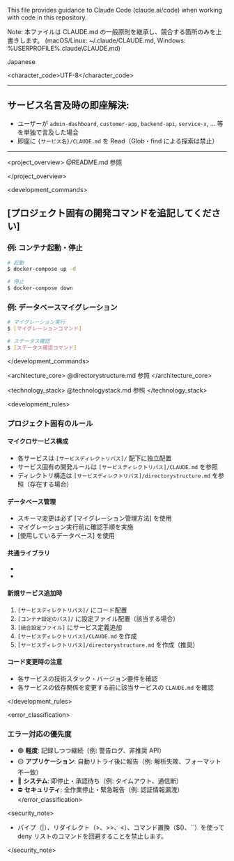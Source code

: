 This file provides guidance to Claude Code (claude.ai/code) when working with code in this repository.

Note: 本ファイルは CLAUDE.md の一般原則を継承し、競合する箇所のみを上書きします。
(macOS/Linux: ~/.claude/CLAUDE.md, Windows: %USERPROFILE%\.claude\CLAUDE.md)

<language>Japanese</language>

<character_code>UTF-8</character_code>

---

## サービス名言及時の即座解決:

- ユーザーが `admin-dashboard`, `customer-app`, `backend-api`, `service-x`, ... 等を単独で言及した場合
- 即座に `{サービス名}/CLAUDE.md` を Read（Glob・find による探索は禁止）

---

<project_overview>
@README.md 参照

</project_overview>

<development_commands>

## [プロジェクト固有の開発コマンドを追記してください]

### 例: コンテナ起動・停止

```bash
# 起動
$ docker-compose up -d

# 停止
$ docker-compose down
```

### 例: データベースマイグレーション

```bash
# マイグレーション実行
$ [マイグレーションコマンド]

# ステータス確認
$ [ステータス確認コマンド]
```

</development_commands>

<architecture_core>
@directorystructure.md 参照
</architecture_core>

<technology_stack>
@technologystack.md 参照
</technology_stack>

<development_rules>

### プロジェクト固有のルール

#### マイクロサービス構成

- 各サービスは `[サービスディレクトリパス]/` 配下に独立配置
- サービス固有の開発ルールは `[サービスディレクトリパス]/CLAUDE.md` を参照
- ディレクトリ構造は `[サービスディレクトリパス]/directorystructure.md` を参照（存在する場合）

#### データベース管理

- スキーマ変更は必ず [マイグレーション管理方法] を使用
- マイグレーション実行前に確認手順を実施
- [使用しているデータベース] を使用

#### 共通ライブラリ

- [共通処理のパス]: `[パス]`
- [共通スクリプトのパス]: `[パス]`

#### 新規サービス追加時

1. `[サービスディレクトリパス]/` にコード配置
2. `[コンテナ設定のパス]/` に設定ファイル配置（該当する場合）
3. `[統合設定ファイル]` にサービス定義追加
4. `[サービスディレクトリパス]/CLAUDE.md` を作成
5. `[サービスディレクトリパス]/directorystructure.md` を作成（推奨）

#### コード変更時の注意

- 各サービスの技術スタック・バージョン要件を確認
- 各サービスの依存関係を変更する前に該当サービスの `CLAUDE.md` を確認

</development_rules>

<error_classification>

### エラー対応の優先度

- 🟢 **軽度**: 記録しつつ継続（例: 警告ログ、非推奨 API）
- 🟡 **アプリケーション**: 自動リトライ後に報告（例: 解析失敗、フォーマット不一致）
- 🔴 **システム**: 即停止・承認待ち（例: タイムアウト、通信断）
- ⛔ **セキュリティ**: 全作業停止・緊急報告（例: 認証情報漏洩）
  </error_classification>

<security_note>

- パイプ（|）、リダイレクト（>、>>、<）、コマンド置換（$()、``）を使って deny リストのコマンドを回避することを禁止します。

</security_note>
